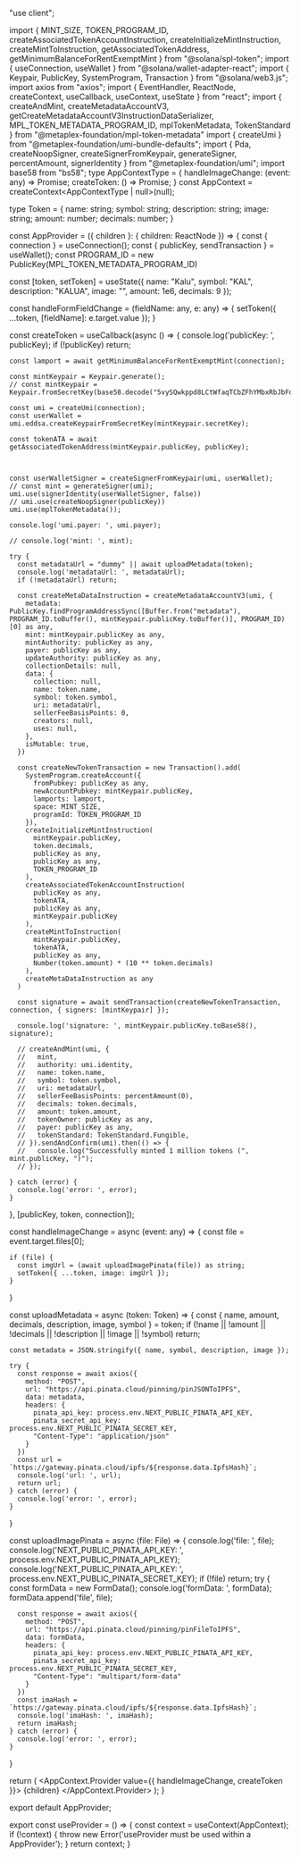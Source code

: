 "use client";

import { MINT_SIZE, TOKEN_PROGRAM_ID, createAssociatedTokenAccountInstruction, createInitializeMintInstruction, createMintToInstruction, getAssociatedTokenAddress, getMinimumBalanceForRentExemptMint } from "@solana/spl-token";
import { useConnection, useWallet } from "@solana/wallet-adapter-react";
import { Keypair, PublicKey, SystemProgram, Transaction } from "@solana/web3.js";
import axios from "axios";
import { EventHandler, ReactNode, createContext, useCallback, useContext, useState } from "react";
import { createAndMint, createMetadataAccountV3, getCreateMetadataAccountV3InstructionDataSerializer, MPL_TOKEN_METADATA_PROGRAM_ID, mplTokenMetadata, TokenStandard } from "@metaplex-foundation/mpl-token-metadata"
import { createUmi } from "@metaplex-foundation/umi-bundle-defaults";
import { Pda, createNoopSigner, createSignerFromKeypair, generateSigner, percentAmount, signerIdentity } from "@metaplex-foundation/umi";
import base58 from "bs58";
type AppContextType = {
  handleImageChange: (event: any) => Promise<void>;
  createToken: () => Promise<void>;
}
const AppContext = createContext<AppContextType | null>(null);

type Token = {
  name: string;
  symbol: string;
  description: string;
  image: string;
  amount: number;
  decimals: number;
}

const AppProvider = ({ children }: { children: ReactNode }) => {
  const { connection } = useConnection();
  const { publicKey, sendTransaction } = useWallet();
  const PROGRAM_ID = new PublicKey(MPL_TOKEN_METADATA_PROGRAM_ID)

  const [token, setToken] = useState({ name: "Kalu", symbol: "KAL", description: "KALUA", image: "", amount: 1e6, decimals: 9 });

  const handleFormFieldChange = (fieldName: any, e: any) => {
    setToken({ ...token, [fieldName]: e.target.value });
  }

  const createToken = useCallback(async () => {
    console.log('publicKey: ', publicKey);
    if (!publicKey) return;

    const lamport = await getMinimumBalanceForRentExemptMint(connection);

    const mintKeypair = Keypair.generate();
    // const mintKeypair = Keypair.fromSecretKey(base58.decode("5vySQwkppd8LCtWfaqTCbZFhYMbxRbJbFoXi4wwy9vSPVdTensPuhpC1PgZGuAG8pzcujStZmoQ7t5jtYaqteEkN"))

    const umi = createUmi(connection);
    const userWallet = umi.eddsa.createKeypairFromSecretKey(mintKeypair.secretKey);

    const tokenATA = await getAssociatedTokenAddress(mintKeypair.publicKey, publicKey);



    const userWalletSigner = createSignerFromKeypair(umi, userWallet);
    // const mint = generateSigner(umi);
    umi.use(signerIdentity(userWalletSigner, false))
    // umi.use(createNoopSigner(publicKey))
    umi.use(mplTokenMetadata());

    console.log('umi.payer: ', umi.payer);

    // console.log('mint: ', mint);

    try {
      const metadataUrl = "dummy" || await uploadMetadata(token);
      console.log('metadataUrl: ', metadataUrl);
      if (!metadataUrl) return;

      const createMetaDataInstruction = createMetadataAccountV3(umi, {
        metadata: PublicKey.findProgramAddressSync([Buffer.from("metadata"), PROGRAM_ID.toBuffer(), mintKeypair.publicKey.toBuffer()], PROGRAM_ID)[0] as any,
        mint: mintKeypair.publicKey as any,
        mintAuthority: publicKey as any,
        payer: publicKey as any,
        updateAuthority: publicKey as any,
        collectionDetails: null,
        data: {
          collection: null,
          name: token.name,
          symbol: token.symbol,
          uri: metadataUrl,
          sellerFeeBasisPoints: 0,
          creators: null,
          uses: null,
        },
        isMutable: true,
      })

      const createNewTokenTransaction = new Transaction().add(
        SystemProgram.createAccount({
          fromPubkey: publicKey as any,
          newAccountPubkey: mintKeypair.publicKey,
          lamports: lamport,
          space: MINT_SIZE,
          programId: TOKEN_PROGRAM_ID
        }),
        createInitializeMintInstruction(
          mintKeypair.publicKey,
          token.decimals,
          publicKey as any,
          publicKey as any,
          TOKEN_PROGRAM_ID
        ),
        createAssociatedTokenAccountInstruction(
          publicKey as any,
          tokenATA,
          publicKey as any,
          mintKeypair.publicKey
        ),
        createMintToInstruction(
          mintKeypair.publicKey,
          tokenATA,
          publicKey as any,
          Number(token.amount) * (10 ** token.decimals)
        ),
        createMetaDataInstruction as any
      )

      const signature = await sendTransaction(createNewTokenTransaction, connection, { signers: [mintKeypair] });

      console.log('signature: ', mintKeypair.publicKey.toBase58(), signature);

      // createAndMint(umi, {
      //   mint,
      //   authority: umi.identity,
      //   name: token.name,
      //   symbol: token.symbol,
      //   uri: metadataUrl,
      //   sellerFeeBasisPoints: percentAmount(0),
      //   decimals: token.decimals,
      //   amount: token.amount,
      //   tokenOwner: publicKey as any,
      //   payer: publicKey as any,
      //   tokenStandard: TokenStandard.Fungible,
      // }).sendAndConfirm(umi).then(() => {
      //   console.log("Successfully minted 1 million tokens (", mint.publicKey, ")");
      // });

    } catch (error) {
      console.log('error: ', error);
    }
  }, [publicKey, token, connection]);


  const handleImageChange = async (event: any) => {
    const file = event.target.files[0];

    if (file) {
      const imgUrl = (await uploadImagePinata(file)) as string;
      setToken({ ...token, image: imgUrl });
    }
  }

  const uploadMetadata = async (token: Token) => {
    const { name, amount, decimals, description, image, symbol } = token;
    if (!name || !amount || !decimals || !description || !image || !symbol) return;

    const metadata = JSON.stringify({ name, symbol, description, image });

    try {
      const response = await axios({
        method: "POST",
        url: "https://api.pinata.cloud/pinning/pinJSONToIPFS",
        data: metadata,
        headers: {
          pinata_api_key: process.env.NEXT_PUBLIC_PINATA_API_KEY,
          pinata_secret_api_key: process.env.NEXT_PUBLIC_PINATA_SECRET_KEY,
          "Content-Type": "application/json"
        }
      })
      const url = `https://gateway.pinata.cloud/ipfs/${response.data.IpfsHash}`;
      console.log('url: ', url);
      return url;
    } catch (error) {
      console.log('error: ', error);
    }
  }

  const uploadImagePinata = async (file: File) => {
    console.log('file: ', file);
    console.log('NEXT_PUBLIC_PINATA_API_KEY: ', process.env.NEXT_PUBLIC_PINATA_API_KEY);
    console.log('NEXT_PUBLIC_PINATA_API_KEY: ', process.env.NEXT_PUBLIC_PINATA_SECRET_KEY);
    if (!file) return;
    try {
      const formData = new FormData();
      console.log('formData: ', formData);
      formData.append('file', file);

      const response = await axios({
        method: "POST",
        url: "https://api.pinata.cloud/pinning/pinFileToIPFS",
        data: formData,
        headers: {
          pinata_api_key: process.env.NEXT_PUBLIC_PINATA_API_KEY,
          pinata_secret_api_key: process.env.NEXT_PUBLIC_PINATA_SECRET_KEY,
          "Content-Type": "multipart/form-data"
        }
      })
      const imaHash = `https://gateway.pinata.cloud/ipfs/${response.data.IpfsHash}`;
      console.log('imaHash: ', imaHash);
      return imaHash;
    } catch (error) {
      console.log('error: ', error);
    }
  }


  return (
    <AppContext.Provider value={{ handleImageChange, createToken }}>
      {children}
    </AppContext.Provider>
  );
}


export default AppProvider;


export const useProvider = () => {
  const context = useContext(AppContext);
  if (!context) {
    throw new Error('useProvider must be used within a AppProvider');
  }
  return context;
}